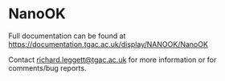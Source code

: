 NanoOK
======

Full documentation can be found at https://documentation.tgac.ac.uk/display/NANOOK/NanoOK

Contact richard.leggett@tgac.ac.uk for more information or for comments/bug reports.
